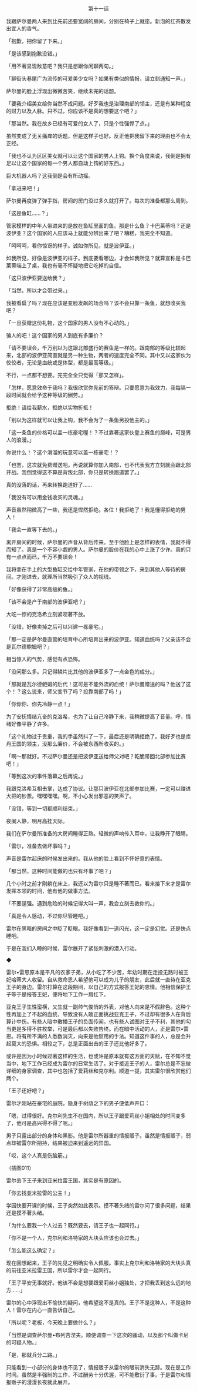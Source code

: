 <p align="center">第十一话</p>

我跟萨尔曼两人来到比先前还要宽阔的房间，分别在椅子上就座。新泡的红茶散发出宜人的香气。

「抱歉，把你留了下来。」

「是该感到抱歉没错。」

「用不著显现敌意吧？我只是想跟你闲聊两句。」

「聊街头巷尾广为流传的可爱美少女吗？如果有类似的情报，请立刻通知一声。」

萨尔曼的脸上浮现出微微苦笑，继续未完的话题。

「要我介绍美女给你当然不成问题。好歹我也是治理南部的领主，还是有某种程度的财力以及人脉。只不过，你应该不是真的想要这个吧？」

「那当然。我在故乡已经有可爱的女人了，只是个性强悍了点。」

虽然变成了无关痛痒的话题，但是这样子也好。反正他把我留下来的理由也不会太正经。

「我也不认为区区美女就可以让这个国家的男人上钩。换个角度来说，我倒是拥有足以让这个国家的每一个男人都自动上钩的好东西。」

巨大机器人吗？这我倒是会有所动摇。

「拿进来吧！」

萨尔曼再度弹了弹手指，房间的房门没过多久就打开了。每次的准备都那么周到。

「这是鱼缸……？」

管家模样的中年人带进来的是放在鱼缸里面的鱼。那是什么鱼？卡巴莱蒂吗？还是波伊亚？这个国家的人应该马上就能分辨出来了吧？糟糕，我完全不知道。

「呵呵呵，看你惊讶的样子。诚如你所见，就是波伊亚。」

如我所见，好像是波伊亚的样子。到底要看哪边，才会如我所见？就算宣称是卡巴莱蒂端上了桌，我也有毫不怀疑地把它吃掉的自信。

「这只波伊亚要送给我？」

「当然，所以才会带过来。」

我被看扁了吗？现在应该是变脸发飙的场合吗？该不会只靠一条鱼，就想收买我吧？

「一旦获赠这份礼物，这个国家的男人没有不心动的。」

骗人的吧！这个国家的男人到底有多廉价？

「请不要误会，千万别以为这跟北部盛行的赛鱼是一样的。跟南部的等级比较起来，北部的波伊亚简直就是另一种生物，两者的速度完全不同。其中又以这家伙为佼佼者，无论是血统或是体型，都是最高等级。」

不行，一点都不想要。完完全全只觉得「那又怎样」。

「怎样，愿意效命于我吗？我很欣赏你先前的答辩。只要愿意为我效力，我每隔一段时间就会给予这种等级的酬劳。」

拒绝！请给我薪水，拒绝以实物折抵！

「别以为这样就可以让我上钩，我不会为了一条鱼另投他主的。」

「这一条鱼的价格可以盖一栋豪宅喔！？不过靠著这家伙登上赛鱼的巅峰，可是男人的浪漫。」

你说什么！？这个滑溜的玩意可以盖一栋豪宅！？

「也罢，这次就免费赠送吧。再说就算你加入南部，也不代表我方立刻就会跟北部开战。我倒觉得这不算是背叛北部，你只是转换跑道罢了。」

真的没落的话，再来转换跑道好了……

「我没有可以用金钱收买的灵魂。」

声音虽然稍微高了一些，我还是悍然拒绝。各位！我拒绝了！我是懂得拒绝的男人！

「我会一直等下去的。」

离开房间的时候，萨尔曼的声音从背后传来。至于他脸上是怎样的表情，我就不得而知了。真是一个不容小觑的男人。萨尔曼的股价在我的心中上涨了少许。真的只有一点点而已，千万不要误会！

我将拿在手上的大型鱼缸交给中年管家，在他的带领之下，来到其他人等待的房间。才刚进去，就理所当然吸引了众人的视线。

「好像获得了非常高级的鱼。」

「该不会是产于南部的波伊亚吧？」

大吃一惊的克洛希立刻紧咬著不放。

「没错，好像卖掉之后可以兴建一栋豪宅。」

「那一定是萨尔曼直营的培育中心所培育出来的波伊亚。知道血统吗？父亲该不会是瓦尔德鲍姆吧？」

相当惊人的气势，感觉有点恐怖。

「没问那么多。只记得鳞片比其他的波伊亚多了一点金色的成分。」

「那就是瓦尔德鲍姆的后代！这可是不能外流的血统！萨尔曼赠送的吗？他送了这个！？这么说来，师父变节了吗？投靠南部了吗！」

「你你你、你先冷静一点！」

为了安抚情绪亢奋的克洛希，也为了让自己冷静下来，我稍微提高了音量。呼，情绪好像平静了许多。

「这个礼物过于贵重，我的手虽然抖了一下，最后还是明确拒绝了。我好歹也是库丹王国的领主，没那么廉价，不会被东西所收买的。」

「啊～那就好。不过萨尔曼还是把波伊亚送给师父对吧？乾脆带回北部参加比赛吧！」

「等到这次的事件落幕之后再说。」

我跟克洛希互相击掌，达成了协议。让那只波伊亚在北部参加比赛，一定可以赚进大把的钞票。嘿嘿嘿嘿。啊，不小心发出邪恶的笑声了。

「没错，等到一切都顺利结束。」

夜阑人静，明月高挂天际。

我们在萨尔曼所准备的大房间睡得正熟。轻微的声响传入耳中，让我睁开了眼睛。

「雷尔，准备去做坏事吗？」

声音是雷尔起床的时候发出来的。我从他的脸上看到不怀好意的表情。

「那当然，这种时间能做的也只有坏事了吧？」

几个小时之前才刚躺在床上，我还以为雷尔只是睡不著而已。看来接下来才是雷尔发挥本领的时间，他有他的做事方法。

「不要逞强。遇到危险的时候记得大叫一声，我会立刻去救你的。」

「真是令人感动，不过你尽管睡吧。」

雷尔在黑暗的房间之中眨了眨眼。我好像看到一道闪光，这一定是幻觉。还是快点睡吧。

于是在我们入睡的时候，雷尔展开了紧张刺激的潜入行动。

◆

雷尔•雷恩原本是平凡的农家子弟，从小吃了不少苦，年幼时期在走投无路时被王妃哈蒂大人收留。自从救命恩人希望他可以成为儿子的朋友，此后就一直待在亚克王子的身边。雷尔打算在这段期间，以自己的方式报答王妃的恩情。他相信保护王子等于是报答王妃，便将地下工作一肩扛下。

亚克王子生性蛮横，又生就一副帅气俊俏的外表，对他人向来是不假辞色。这种个性再加上了不起的血统，导致没有人敢正面挑战亚克王子，不过却有很多人在背后算计中伤。有些人暗中散播王子的负面传闻，也有些人试图对王子不利，其他的勾当更是多得不胜枚举，可是最后都以失败告终。而在暗中活动的人，正是雷尔•雷恩。将有所不满的人悉数消灭，向来是他惯用的手法。知道这件事的人，总是会升起莫大的恐惧。相较之下，总是正面出击的王子还比他好多了。

或许是因为小时候过著这样的生活，也或许是原本就有这方面的天赋，在不知不觉当中，地下工作已经成为雷尔的日常生活了。对于接近王子的人，雷尔总是不忘做详细的身家调查，其中也包括了爱莉丝和克尔利。顺道一提，其实雷尔很欣赏他们两个。

「王子还好吧？」

雷尔才刚站在豪宅的庭院，隐身于树荫之下的男子便低声开口：

「嗯，过得很好。克尔利先生不在国内，所以王子跟爱莉丝小姐相处的时间变多了，他可是高兴得不得了呢。」

男子只露出部分的身体和黑影。他是雷尔所器重的情报贩子。虽然是情报贩子，弱点却被雷尔所把持，结果被迫来到遥远的异国。

「哎，这个人真是伤脑筋。」

（插图011）

雷尔丢下王子来到亚米拉雷王国，其实是有原因的。

「你去找亚米拉雷的公主！」

学园快要开课的时候，王子突然如此表示。摸不著头绪的雷尔问了很多问题，结果还是摸不著头绪。

「为什么要我一个人过去？既然要去，请王子也一起同行。」

「你不是一个人，克尔利和洛特家的大块头应该也会过去。」

「怎么能这么确定？」

现在回想起来，王子的先见之明确实令人佩服。事实上克尔利和洛特家的大块头真的前往亚米拉雷王国，所以雷尔才会一起同行。

「王子平安无事就好。他该不会是想要跟爱莉丝小姐独处，才把我丢到这么远的地方……」

雷尔的心中浮现出不愉快的疑问，他希望这不是真的。王子不是这种人，不是这种人！雷尔在内心一直告诉自己。

「所以呢？老板，今天晚上要做什么？」

「当然是调查萨尔曼•布列吉涅夫。顺便调查一下这次的骚动，以及那个叫做卡尼的可疑人物。」

「是，那就兵分二路。」

只能看到一小部分的身体也不见了，情报贩子从雷尔的眼前消失无踪。现在是工作时间。虽然是半强制的工作，不过酬劳十分优渥，可不能敷衍了事。于是雷尔和情报贩子的漫漫长夜就此展开。

